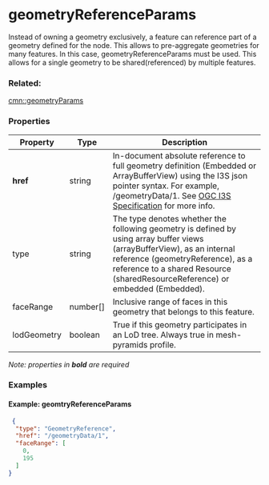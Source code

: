 # geometryReferenceParams

Instead of owning a geometry exclusively, a feature can reference part of a geometry defined for the node. This allows to pre-aggregate geometries for many features. In this case, geometryReferenceParams must be used.  This allows for a single geometry to be shared(referenced) by multiple features.

### Related:

[cmn::geometryParams](geometryParams.cmn.md)
### Properties

| Property | Type | Description |
| --- | --- | --- |
| **href** | string | In-document absolute reference to full geometry definition (Embedded or ArrayBufferView) using the I3S json pointer syntax. For example, /geometryData/1.  See [OGC I3S Specification](https://docs.opengeospatial.org/cs/17-014r5/17-014r5.html#28) for more info. |
| type | string | The type denotes whether the following geometry is defined by using array buffer views (arrayBufferView), as an internal reference (geometryReference), as a reference to a shared Resource (sharedResourceReference) or embedded (Embedded). |
| faceRange | number[] | Inclusive range of faces in this geometry that belongs to this feature. |
| lodGeometry | boolean | True if this geometry participates in an LoD tree. Always true in mesh-pyramids profile. |

*Note: properties in **bold** are required*

### Examples 

#### Example: geomtryReferenceParams 

```json
 {
  "type": "GeometryReference",
  "href": "/geometryData/1",
  "faceRange": [
    0,
    195
  ]
} 
```

